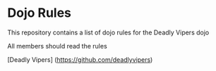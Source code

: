 Dojo Rules
==========

This repository contains a list of dojo rules for the Deadly Vipers dojo

All members should read the rules

[Deadly Vipers] (https://github.com/deadlyvipers)

